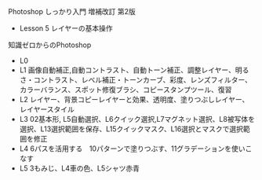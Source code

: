 Photoshop しっかり入門 増補改訂 第2版
 - Lesson 5 レイヤーの基本操作

知識ゼロからのPhotoshop
 - L0
 - L1 画像自動補正,自動コントラスト、自動トーン補正、調整レイヤー、明るさ・コントラスト、レベル補正・トーンカーブ、彩度、レンズフィルター、カラーバランス、スポット修復ブラシ、コピースタンプツール、復習
 - L2 レイヤー、背景コピーレイヤーと効果、透明度、塗りつぶしレイヤー、レイヤースタイル
 - L3 02基本形, L5自動選択、L6クイック選択,L7マグネット選択、L8被写体を選択、L13選択範囲を保存、L15クイックマスク、L16選択とマスクで選択範囲を修正
 - L4 6パスを活用する　10パターンで塗りつぶす、11グラデーションを使いこなす
 - L5 3もみじ、L4車の色、L5シャツ赤青
